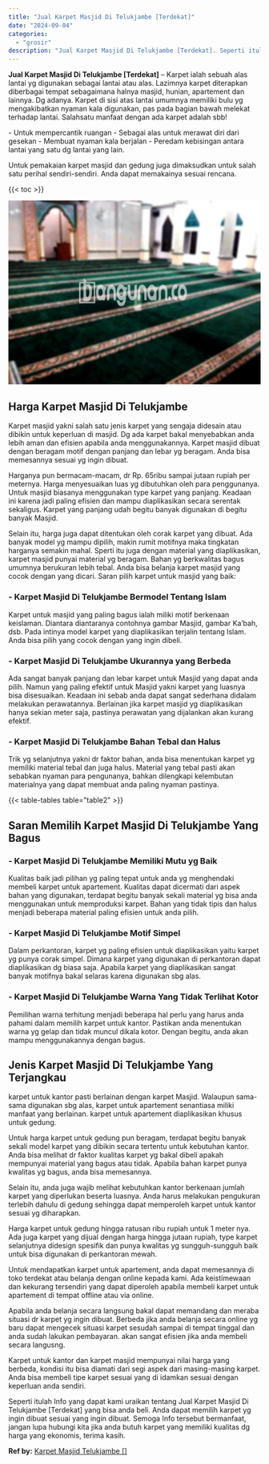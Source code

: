 ```yaml
---
title: "Jual Karpet Masjid Di Telukjambe [Terdekat]"
date: "2024-09-04"
categories: 
  - "grosir"
description: "Jual Karpet Masjid Di Telukjambe [Terdekat]. Seperti itulah Info yang dapat kami uraikan tentang Jual Karpet Masjid Di Telukjambe [Terdekat] yang bisa anda..."
---
```


**Jual Karpet Masjid Di Telukjambe \[Terdekat\]** – Karpet ialah sebuah alas lantai yg digunakan sebagai lantai atau alas. Lazimnya karpet diterapkan diberbagai tempat sebagaimana halnya masjid, hunian, apartement dan lainnya. Dg adanya. Karpet di sisi atas lantai umumnya memiliki bulu yg mengakibatkan nyaman kala digunakan, pas pada bagian bawah melekat terhadap lantai. Salahsatu manfaat dengan ada karpet adalah sbb!

\- Untuk mempercantik ruangan - Sebagai alas untuk merawat diri dari gesekan - Membuat nyaman kala berjalan - Peredam kebisingan antara lantai yang satu dg lantai yang lain.

Untuk pemakaian karpet masjid dan gedung juga dimaksudkan untuk salah satu perihal sendiri-sendiri. Anda dapat memakainya sesuai rencana.

{{< toc >}}

![Jual Karpet Masjid Di Telukjambe [Terdekat]](/images/grosir-karpet-murah-40.png)

## Harga Karpet Masjid Di Telukjambe

Karpet masjid yakni salah satu jenis karpet yang sengaja didesain atau dibikin untuk keperluan di masjid. Dg ada karpet bakal menyebabkan anda lebih aman dan efisien apabila anda menggunakannya. Karpet masjid dibuat dengan beragam motif dengan panjang dan lebar yg beragam. Anda bisa memesannya sesuai yg ingin dibuat.

Harganya pun bermacam-macam, dr Rp. 65ribu sampai jutaan rupiah per meternya. Harga menyesuaikan luas yg dibutuhkan oleh para penggunanya. Untuk masjid biasanya menggunakan type karpet yang panjang. Keadaan ini karena jadi paling efisien dan mampu diaplikasikan secara serentak sekaligus. Karpet yang panjang udah begitu banyak digunakan di begitu banyak Masjid.

Selain itu, harga juga dapat ditentukan oleh corak karpet yang dibuat. Ada banyak model yg mampu dipilih, makin rumit motifnya maka tingkatan harganya semakin mahal. Sperti itu juga dengan material yang diaplikasikan, karpet masjid punyai material yg beragam. Bahan yg berkwalitas bagus umumnya berukuran lebih tebal. Anda bisa belanja karpet masjid yang cocok dengan yang dicari. Saran pilih karpet untuk masjid yang baik:

### \- Karpet Masjid Di Telukjambe Bermodel Tentang Islam

Karpet untuk masjid yang paling bagus ialah miliki motif berkenaan keislaman. Diantara diantaranya contohnya gambar Masjid, gambar Ka’bah, dsb. Pada intinya model karpet yang diaplikasikan terjalin tentang Islam. Anda bisa pilih yang cocok dengan yang ingin dibeli.

### \- Karpet Masjid Di Telukjambe Ukurannya yang Berbeda

Ada sangat banyak panjang dan lebar karpet untuk Masjid yang dapat anda pilih. Namun yang paling efektif untuk Masjid yakni karpet yang luasnya bisa disesuaikan. Keadaan ini sebab anda dapat sangat sederhana didalam melakukan perawatannya. Berlainan jika karpet masjid yg diaplikasikan hanya sekian meter saja, pastinya perawatan yang dijalankan akan kurang efektif.

### \- Karpet Masjid Di Telukjambe Bahan Tebal dan Halus

Trik yg selanjutnya yakni dr faktor bahan, anda bisa menentukan karpet yg memiliki material tebal dan juga halus. Material yang tebal pasti akan sebabkan nyaman para pengunanya, bahkan dilengkapi kelembutan materialnya yang dapat membuat anda paling nyaman pastinya.

{{< table-tables table="table2" >}}

## Saran Memilih Karpet Masjid Di Telukjambe Yang Bagus

### \- Karpet Masjid Di Telukjambe Memiliki Mutu yg Baik

Kualitas baik jadi pilihan yg paling tepat untuk anda yg menghendaki membeli karpet untuk apartement. Kualitas dapat dicermati dari aspek bahan yang digunakan, terdapat begitu banyak sekali material yg bisa anda menggunakan untuk memproduksi karpet. Bahan yang tidak tipis dan halus menjadi beberapa material paling efisien untuk anda pilih.

### \- Karpet Masjid Di Telukjambe Motif Simpel

Dalam perkantoran, karpet yg paling efisien untuk diaplikasikan yaitu karpet yg punya corak simpel. Dimana karpet yang digunakan di perkantoran dapat diaplikasikan dg biasa saja. Apabila karpet yang diaplikasikan sangat banyak motifnya bakal selaras karena digunakan sbg alas.

### \- Karpet Masjid Di Telukjambe Warna Yang Tidak Terlihat Kotor

Pemilihan warna terhitung menjadi beberapa hal perlu yang harus anda pahami dalam memilih karpet untuk kantor. Pastikan anda menentukan warna yg gelap dan tidak muncul dikala kotor. Dengan begitu, anda akan mampu menggunakannya dengan bagus.

## Jenis Karpet Masjid Di Telukjambe Yang Terjangkau

karpet untuk kantor pasti berlainan dengan karpet Masjid. Walaupun sama-sama digunakan sbg alas, karpet untuk apartement senantiasa miliki manfaat yang berlainan. karpet untuk apartement diaplikasikan khusus untuk gedung.

Untuk harga karpet untuk gedung pun beragam, terdapat begitu banyak sekali model karpet yang dibikin secara tertentu untuk kebutuhan kantor. Anda bisa melihat dr faktor kualitas karpet yg bakal dibeli apakah mempunyai material yang bagus atau tidak. Apabila bahan karpet punya kwalitas yg bagus, anda bisa memesannya.

Selain itu, anda juga wajib melihat kebutuhkan kantor berkenaan jumlah karpet yang diperlukan beserta luasnya. Anda harus melakukan pengukuran terlebih dahulu di gedung sehingga dapat memperoleh karpet untuk kantor sesuai yg diharapkan.

Harga karpet untuk gedung hingga ratusan ribu rupiah untuk 1 meter nya. Ada juga karpet yang dijual dengan harga hingga jutaan rupiah, type karpet selanjutnya didesign spesifik dan punya kwalitas yg sungguh-sungguh baik untuk bisa digunakan di perkantoran mewah.

Untuk mendapatkan karpet untuk apartement, anda dapat memesannya di toko terdekat atau belanja dengan online kepada kami. Ada keistimewaan dan kekurang tersendiri yang dapat diperoleh apabila membeli karpet untuk apartement di tempat offline atau via online.

Apabila anda belanja secara langsung bakal dapat memandang dan meraba situasi dr karpet yg ingin dibuat. Berbeda jika anda belanja secara online yg baru dapat mengecek situasi karpet sesudah sampai di tempat tinggal dan anda sudah lakukan pembayaran. akan sangat efisien jika anda membeli secara langusng.

Karpet untuk kantor dan karpet masjid mempunyai nilai harga yang berbeda, kondisi itu bisa diamati dari segi aspek dari masing-masing karpet. Anda bisa membeli tipe karpet sesuai yang di idamkan sesuai dengan keperluan anda sendiri.

Seperti itulah Info yang dapat kami uraikan tentang Jual Karpet Masjid Di Telukjambe \[Terdekat\] yang bisa anda beli. Anda dapat memilih karpet yg ingin dibuat sesuai yang ingin dibuat. Semoga Info tersebut bermanfaat, jangan lupa hubungi kita jika anda butuh karpet yang memiliki kualitas dg harga yang ekonomis, terima kasih.

**Ref by:**  [Karpet Masjid Telukjambe []](https://id.wikipedia.org/wiki/Karpet)
